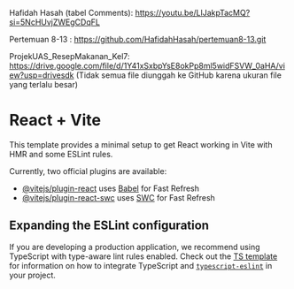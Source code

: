 Hafidah Hasah (tabel Comments): https://youtu.be/LlJakpTacMQ?si=5NcHUvjZWEgCDqFL

Pertemuan 8-13 : https://github.com/HafidahHasah/pertemuan8-13.git

ProjekUAS_ResepMakanan_Kel7: https://drive.google.com/file/d/1Y41xSxbpYsE8okPp8ml5widFSVW_0aHA/view?usp=drivesdk (Tidak semua file diunggah ke GitHub karena ukuran file yang terlalu besar)

# React + Vite

This template provides a minimal setup to get React working in Vite with HMR and some ESLint rules.

Currently, two official plugins are available:

- [@vitejs/plugin-react](https://github.com/vitejs/vite-plugin-react/blob/main/packages/plugin-react) uses [Babel](https://babeljs.io/) for Fast Refresh
- [@vitejs/plugin-react-swc](https://github.com/vitejs/vite-plugin-react/blob/main/packages/plugin-react-swc) uses [SWC](https://swc.rs/) for Fast Refresh

## Expanding the ESLint configuration

If you are developing a production application, we recommend using TypeScript with type-aware lint rules enabled. Check out the [TS template](https://github.com/vitejs/vite/tree/main/packages/create-vite/template-react-ts) for information on how to integrate TypeScript and [`typescript-eslint`](https://typescript-eslint.io) in your project.
